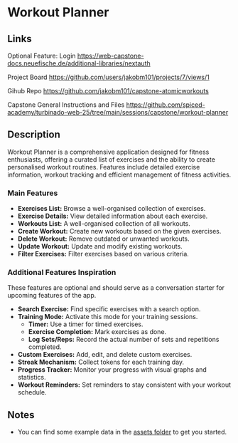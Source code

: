 # Workout Planner

## Links

Optional Feature: Login
https://web-capstone-docs.neuefische.de/additional-libraries/nextauth

Project Board
https://github.com/users/jakobm101/projects/7/views/1

Gihub Repo
https://github.com/jakobm101/capstone-atomicworkouts

Capstone General Instructions and Files
https://github.com/spiced-academy/turbinado-web-25/tree/main/sessions/capstone/workout-planner





## Description

Workout Planner is a comprehensive application designed for fitness enthusiasts, offering a curated list of exercises and the ability to create personalised workout routines. Features include detailed exercise information, workout tracking and efficient management of fitness activities.

### Main Features

- **Exercises List:** Browse a well-organised collection of exercises.
- **Exercise Details:** View detailed information about each exercise.
- **Workouts List:** A well-organised collection of all workouts.
- **Create Workout:** Create new workouts based on the given exercises.
- **Delete Workout:** Remove outdated or unwanted workouts.
- **Update Workout:** Update and modify existing workouts.
- **Filter Exercises:** Filter exercises based on various criteria.

### Additional Features Inspiration

These features are optional and should serve as a conversation starter for upcoming features of the app.

- **Search Exercise:** Find specific exercises with a search option.
- **Training Mode:** Activate this mode for your training sessions.
  - **Timer:** Use a timer for timed exercises.
  - **Exercise Completion:** Mark exercises as done.
  - **Log Sets/Reps:** Record the actual number of sets and repetitions completed.
- **Custom Exercises:** Add, edit, and delete custom exercises.
- **Streak Mechanism:** Collect tokens for each training day.
- **Progress Tracker:** Monitor your progress with visual graphs and statistics.
- **Workout Reminders:** Set reminders to stay consistent with your workout schedule.

## Notes

- You can find some example data in the [assets folder](../assets) to get you started.
